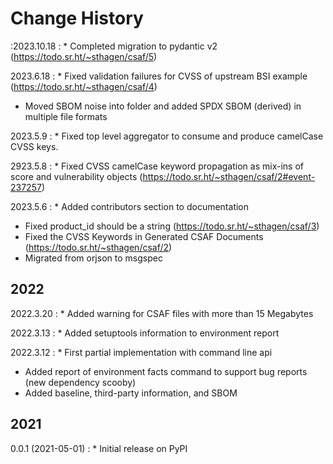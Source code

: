 # Change History

:2023.10.18
:    * Completed migration to pydantic v2 (<https://todo.sr.ht/~sthagen/csaf/5>)

2023.6.18
:    * Fixed validation failures for CVSS of upstream BSI example (<https://todo.sr.ht/~sthagen/csaf/4>)
* Moved SBOM noise into folder and added SPDX SBOM (derived) in multiple file formats

2023.5.9
:    * Fixed top level aggregator to consume and produce camelCase CVSS keys.

2923.5.8
:    * Fixed CVSS camelCase keyword propagation as mix-ins of score and vulnerability
  objects (https://todo.sr.ht/~sthagen/csaf/2#event-237257)

2023.5.6
:    * Added contributors section to documentation
* Fixed product_id should be a string (<https://todo.sr.ht/~sthagen/csaf/3>)
* Fixed the CVSS Keywords in Generated CSAF Documents (<https://todo.sr.ht/~sthagen/csaf/2>)
* Migrated from orjson to msgspec

## 2022

2022.3.20
:    * Added warning for CSAF files with more than 15 Megabytes

2022.3.13
:    * Added setuptools information to environment report

2022.3.12
:    * First partial implementation with command line api
* Added report of environment facts command to support bug reports (new dependency scooby)
* Added baseline, third-party information, and SBOM

## 2021

0.0.1 (2021-05-01)
:    * Initial release on PyPI



